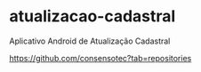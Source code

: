 # atualizacao-cadastral
Aplicativo Android de Atualização Cadastral

https://github.com/consensotec?tab=repositories
